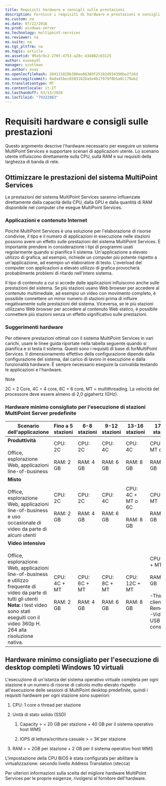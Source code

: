 ```yaml
---
title: Requisiti hardware e consigli sulle prestazioni
description: Fornisce i requisiti di hardware e prestazioni e consigli per MultiPoint Services
ms.custom: na
ms.date: 07/22/2016
ms.prod: windows-server
ms.technology: multipoint-services
ms.reviewer: na
ms.suite: na
ms.tgt_pltfrm: na
ms.topic: article
ms.assetid: 99a5c9c2-270f-4753-a28c-434882c03125
author: evaseydl
manager: scottman
ms.author: evas
ms.openlocfilehash: 284131028b308ee86389f25102d934390ba2f16d
ms.sourcegitcommit: 0a0a45bec6583162ba5e4b17979f0b5a0c179ab2
ms.translationtype: MT
ms.contentlocale: it-IT
ms.lasthandoff: 03/13/2020
ms.locfileid: "79322083"
---
```

# <a name="hardware-requirements-and-performance-recommendations"></a>Requisiti hardware e consigli sulle prestazioni
Questo argomento descrive l'hardware necessario per eseguire un sistema MultiPoint Services e supportare scenari di applicazioni utente. Lo scenario utente influiscono direttamente sulla CPU, sulla RAM e sui requisiti della larghezza di banda di rete.  

## <a name="optimize-multipoint-services-system-performance"></a>Ottimizzare le prestazioni del sistema MultiPoint Services  
Le prestazioni del sistema MultiPoint Services saranno influenzate direttamente dalla capacità della CPU, dalla GPU e dalla quantità di RAM disponibile nel computer che esegue MultiPoint Services.  
  
### <a name="applications-and-internet-content"></a>Applicazioni e contenuto Internet  
Poiché MultiPoint Services è una soluzione per l'elaborazione di risorse condivise, il tipo e il numero di applicazioni in esecuzione nelle stazioni possono avere un effetto sulle prestazioni del sistema MultiPoint Services. È importante prendere in considerazione i tipi di programmi usati regolarmente quando si pianifica il sistema. Un'applicazione a elevato utilizzo di grafica, ad esempio, richiede un computer più potente rispetto a un'applicazione, ad esempio un elaboratore di testo. L'overload del computer con applicazioni a elevato utilizzo di grafica provocherà probabilmente problemi di ritardo nell'intero sistema.  
  
Il tipo di contenuto a cui si accede dalle applicazioni influiscono anche sulle prestazioni del sistema. Se più stazioni usano Web browser per accedere al contenuto multimediale, ad esempio un video con movimento completo, è possibile connettere un minor numero di stazioni prima di influire negativamente sulle prestazioni del sistema. Viceversa, se le più stazioni utilizzano Web browser per accedere al contenuto Web statico, è possibile connettere più stazioni senza un effetto significativo sulle prestazioni.  
  
### <a name="hardware-recommendations"></a>Suggerimenti hardware  
Per ottenere prestazioni ottimali con il sistema MultiPoint Services in vari carichi, usare le linee guida riportate nella tabella seguente quando si pianifica e si testa il sistema. Questi sono i requisiti di base di forMultiPoint Services. Il dimensionamento effettivo della configurazione dipende dalla configurazione del sistema, dal carico di lavoro in esecuzione e dalla funzionalità hardware. È sempre necessario eseguire la convalida testando le applicazioni e l'hardware.  
  
> [!NOTE]  
> 2C = 2 Core, 4C = 4 core, 6C = 6 core, MT = multithreading. La velocità del processore deve essere almeno di 2,0 gigahertz (GHz).  
  
### <a name="minimum-recommended-hardware-for-running-default-multipoint-server-stations"></a>Hardware minimo consigliato per l'esecuzione di stazioni MultiPoint Server predefinite  
  
|Scenario dell'applicazione|Fino a 5 stazioni|6-8 stazioni|9-12 stazioni|13-16 stazioni|17-20 stazioni|21-24 stazioni|  
|------------------------|----------------------|-------------------|------------------|-------------------|-------------------|-----------------|  
|**Produttività**<br /><br />Office, esplorazione Web, applicazioni line-of-business|CPU: 2C<br /><br />RAM: 2 GB|CPU: 2C<br /><br />RAM: 4 GB|CPU: 4C<br /><br />RAM: 6 GB|CPU: 4C<br /><br />RAM: 8 GB|CPU: 4C + MT o 6C<br /><br />RAM: 10 GB| CPU: 6C + MT<br /><br />RAM: 12 GB|
|**Misto**<br /><br />Office, esplorazione Web, applicazioni line-of-business e uso occasionale di video da parte di alcuni utenti|CPU: 2C<br /><br />RAM: 2 GB|CPU: 2C<br /><br />RAM: 4 GB|CPU: 4C<br /><br />RAM: 6 GB|CPU: 4C + MT o 6C<br /><br />RAM: 8 GB|CPU: 6C + MT<br /><br />RAM: 10 GB| CPU: 6C + MT<br /><br />RAM: 12 GB| 
|**Video intensivo**<br /><br />Office, esplorazione Web, applicazioni line-of-business e utilizzo frequente di video da parte di tutti gli utenti **Nota:** i test video sono stati eseguiti con il video 360p H. 264 alla risoluzione nativa.|CPU: 4C + MT<br /><br />RAM: 2 GB|CPU: 6C + MT<br /><br />RAM: 4 GB|CPU: 8C + MT<br /><br />RAM: 6 GB|CPU: 12C + MT<br /><br />RAM: 8 GB|CPU: 16C + MT<br /><br />RAM: 10 GB<br /><br />-Thin client: RemoteFX<br />-Video USB non consigliato| CPU: 20 M + MT<br /><br />RAM: 12 GB<br /><br />-Thin client: RemoteFX<br />-Video USB non consigliato|   
  
## <a name="minimum-recommended-hardware-for-running-full-windows-10-virtual-desktops"></a>Hardware minimo consigliato per l'esecuzione di desktop completi Windows 10 virtuali  
L'esecuzione di un'istanza del sistema operativo virtuale completa per ogni stazione è un numero di risorse di calcolo molto elevato rispetto all'esecuzione delle sessioni di MultiPoint desktop predefinite, quindi i requisiti hardware per ogni stazione sono superiori:  
  
1.  CPU: 1 core o thread per stazione  
  
2.  Unità di stato solido (SSD)  
  
    1.  Capacity > = 20 GB per stazione + 40 GB per il sistema operativo host WMS  
  
    2.  IOPS di lettura/scrittura casuale > = 3K per stazione  
  
3.  RAM > = 2GB per stazione + 2 GB per il sistema operativo host WMS  
  
L'impostazione della CPU BIOS è stata configurata per abilitare la virtualizzazione: secondo livello Address Translation (stecca)  
  
Per ulteriori informazioni sulla scelta del migliore hardware MultiPoint Services per le proprie esigenze, rivolgersi al fornitore dell'hardware.  